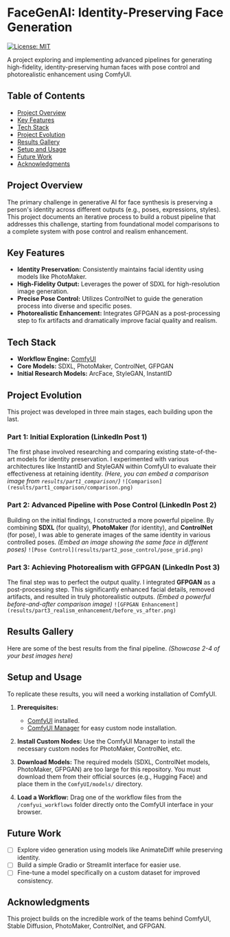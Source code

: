 # FaceGenAI: Identity-Preserving Face Generation

[![License: MIT](https://img.shields.io/badge/License-MIT-yellow.svg)](https://opensource.org/licenses/MIT)

A project exploring and implementing advanced pipelines for generating high-fidelity, identity-preserving human faces with pose control and photorealistic enhancement using ComfyUI.

## Table of Contents
- [Project Overview](#project-overview)
- [Key Features](#key-features)
- [Tech Stack](#tech-stack)
- [Project Evolution](#project-evolution)
- [Results Gallery](#results-gallery)
- [Setup and Usage](#setup-and-usage)
- [Future Work](#future-work)
- [Acknowledgments](#acknowledgments)

## Project Overview
The primary challenge in generative AI for face synthesis is preserving a person's identity across different outputs (e.g., poses, expressions, styles). This project documents an iterative process to build a robust pipeline that addresses this challenge, starting from foundational model comparisons to a complete system with pose control and realism enhancement.

## Key Features
- **Identity Preservation:** Consistently maintains facial identity using models like PhotoMaker.
- **High-Fidelity Output:** Leverages the power of SDXL for high-resolution image generation.
- **Precise Pose Control:** Utilizes ControlNet to guide the generation process into diverse and specific poses.
- **Photorealistic Enhancement:** Integrates GFPGAN as a post-processing step to fix artifacts and dramatically improve facial quality and realism.

## Tech Stack
- **Workflow Engine:** [ComfyUI](https://github.com/comfyanonymous/ComfyUI)
- **Core Models:** SDXL, PhotoMaker, ControlNet, GFPGAN
- **Initial Research Models:** ArcFace, StyleGAN, InstantID

## Project Evolution
This project was developed in three main stages, each building upon the last.

### Part 1: Initial Exploration (LinkedIn Post 1)
The first phase involved researching and comparing existing state-of-the-art models for identity preservation. I experimented with various architectures like InstantID and StyleGAN within ComfyUI to evaluate their effectiveness at retaining identity.
*(Here, you can embed a comparison image from `results/part1_comparison/`)*
`![Comparison](results/part1_comparison/comparison.png)`

### Part 2: Advanced Pipeline with Pose Control (LinkedIn Post 2)
Building on the initial findings, I constructed a more powerful pipeline. By combining **SDXL** (for quality), **PhotoMaker** (for identity), and **ControlNet** (for pose), I was able to generate images of the same identity in various controlled poses.
*(Embed an image showing the same face in different poses)*
`![Pose Control](results/part2_pose_control/pose_grid.png)`

### Part 3: Achieving Photorealism with GFPGAN (LinkedIn Post 3)
The final step was to perfect the output quality. I integrated **GFPGAN** as a post-processing step. This significantly enhanced facial details, removed artifacts, and resulted in truly photorealistic outputs.
*(Embed a powerful before-and-after comparison image)*
`![GFPGAN Enhancement](results/part3_realism_enhancement/before_vs_after.png)`

## Results Gallery
Here are some of the best results from the final pipeline.
*(Showcase 2-4 of your best images here)*

## Setup and Usage
To replicate these results, you will need a working installation of ComfyUI.

1.  **Prerequisites:**
    - [ComfyUI](https://github.com/comfyanonymous/ComfyUI) installed.
    - [ComfyUI Manager](https://github.com/ltdrdata/ComfyUI-Manager) for easy custom node installation.

2.  **Install Custom Nodes:**
    Use the ComfyUI Manager to install the necessary custom nodes for PhotoMaker, ControlNet, etc.

3.  **Download Models:**
    The required models (SDXL, ControlNet models, PhotoMaker, GFPGAN) are too large for this repository. You must download them from their official sources (e.g., Hugging Face) and place them in the `ComfyUI/models/` directory.

4.  **Load a Workflow:**
    Drag one of the workflow files from the `/comfyui_workflows` folder directly onto the ComfyUI interface in your browser.

## Future Work
- [ ] Explore video generation using models like AnimateDiff while preserving identity.
- [ ] Build a simple Gradio or Streamlit interface for easier use.
- [ ] Fine-tune a model specifically on a custom dataset for improved consistency.

## Acknowledgments
This project builds on the incredible work of the teams behind ComfyUI, Stable Diffusion, PhotoMaker, ControlNet, and GFPGAN.
